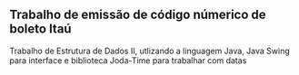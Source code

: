 ## Trabalho de emissão de código númerico de boleto Itaú

Trabalho de Estrutura de Dados II, utlizando a linguagem Java, Java Swing para interface e biblioteca Joda-Time para trabalhar com datas